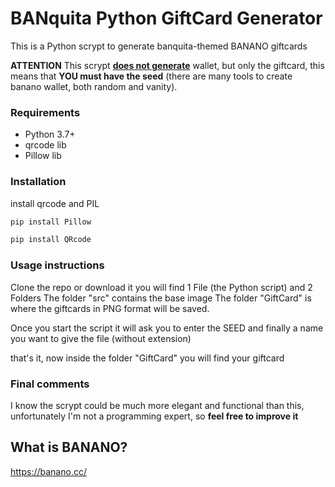 # BANquita Python GiftCard Generator

This is a Python scrypt to generate banquita-themed BANANO giftcards 

**ATTENTION**
This scrypt **<u>does not generate</u>** wallet, but only the giftcard, this means that **YOU must have the seed** (there are many tools to create banano wallet, both random and vanity).

### Requirements

- Python 3.7+
- qrcode lib
- Pillow lib

### Installation

install qrcode and PIL

```python
pip install Pillow
```
```python
pip install QRcode
```

### Usage instructions 

Clone the repo or download it
you will find 1 File (the Python script) and 2 Folders
The folder "src" contains the base image 
The folder "GiftCard" is where the giftcards in PNG format will be saved.

Once you start the script it will ask you to enter the SEED and finally a name you want to give the file (without extension) 

that's it, now inside the folder "GiftCard" you will find your giftcard 

### Final comments

I know the scrypt could be much more elegant and functional than this, unfortunately I'm not a programming expert, so **feel free to improve it**

## What is BANANO?
https://banano.cc/

